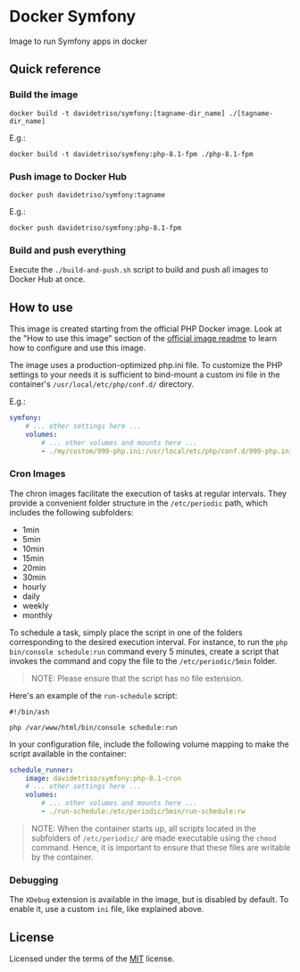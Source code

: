 # Docker Symfony

Image to run Symfony apps in docker

## Quick reference

### Build the image

```
docker build -t davidetriso/symfony:[tagname-dir_name] ./[tagname-dir_name]
```

E.g.:

```
docker build -t davidetriso/symfony:php-8.1-fpm ./php-8.1-fpm
```

### Push image to Docker Hub

```
docker push davidetriso/symfony:tagname
```

E.g.:

```
docker push davidetriso/symfony:php-8.1-fpm
```

###  Build and push everything

Execute the `./build-and-push.sh` script to build and push all images to Docker Hub at once.


## How to use

This image is created starting from the official PHP Docker image. Look at the "How to use this image" section of the [official image readme](https://hub.docker.com/_/php) to learn how to configure and use this image.

The image uses a production-optimized php.ini file. To customize the PHP settings to your needs it is sufficient to bind-mount a custom ini file in the container's `/usr/local/etc/php/conf.d/` directory.

E.g.:

```yaml
symfony:
    # ... other settings here ...
    volumes:
        # ... other volumes and mounts here ...
        - ./my/custom/999-php.ini:/usr/local/etc/php/conf.d/999-php.ini:ro
```

### Cron Images

The chron images facilitate the execution of tasks at regular intervals. They provide a convenient folder structure in the `/etc/periodic` path, which includes the following subfolders:

* 1min
* 5min
* 10min
* 15min
* 20min
* 30min
* hourly
* daily
* weekly
* monthly

To schedule a task, simply place the script in one of the folders corresponding to the desired execution interval.
For instance, to run the `php bin/console schedule:run` command every 5 minutes, create a script that invokes the command and copy the file to the `/etc/periodic/5min` folder. 

> NOTE: Please ensure that the script has no file extension.


Here's an example of the `run-schedule` script:

```ash
#!/bin/ash

php /var/www/html/bin/console schedule:run
```

In your configuration file, include the following volume mapping to make the script available in the container:

```yaml
schedule_runner:
    image: davidetriso/symfony:php-8.1-cron
    # ... other settings here ...
    volumes:
        # ... other volumes and mounts here ...
        - ./run-schedule:/etc/periodic/5min/run-schedule:rw
```

> NOTE: When the container starts up, all scripts located in the subfolders of `/etc/periodic/` are made executable using the `chmod` command. Hence, it is important to ensure that these files are writable by the container.

### Debugging

The `XDebug` extension is available in the image, but is disabled by default. To enable it, use a custom `ini` file, like explained above.


## License

Licensed under the terms of the [MIT](LICENSE) license.
